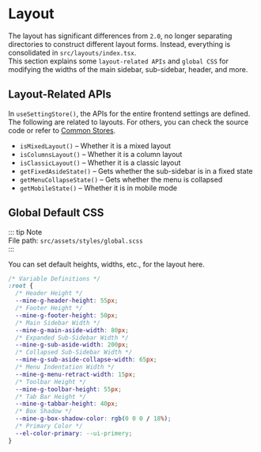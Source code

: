 # Layout  

The layout has significant differences from `2.0`, no longer separating directories to construct different layout forms. Instead, everything is consolidated in `src/layouts/index.tsx`.  
This section explains some `layout-related APIs` and `global CSS` for modifying the widths of the main sidebar, sub-sidebar, header, and more.  

## Layout-Related APIs  

In `useSettingStore()`, the APIs for the entire frontend settings are defined. The following are related to layouts. For others, you can check the source code or refer to [Common Stores](/en/front/high/store).  

- `isMixedLayout()` – Whether it is a mixed layout  
- `isColumnsLayout()` – Whether it is a column layout  
- `isClassicLayout()` – Whether it is a classic layout  
- `getFixedAsideState()` – Gets whether the sub-sidebar is in a fixed state  
- `getMenuCollapseState()` – Gets whether the menu is collapsed  
- `getMobileState()` – Whether it is in mobile mode  

## Global Default CSS  

::: tip Note  
File path: `src/assets/styles/global.scss`  
:::  

You can set default heights, widths, etc., for the layout here.  

```css  
/* Variable Definitions */  
:root {  
  /* Header Height */  
  --mine-g-header-height: 55px;  
  /* Footer Height */  
  --mine-g-footer-height: 50px;  
  /* Main Sidebar Width */  
  --mine-g-main-aside-width: 80px;  
  /* Expanded Sub-Sidebar Width */  
  --mine-g-sub-aside-width: 200px;  
  /* Collapsed Sub-Sidebar Width */  
  --mine-g-sub-aside-collapse-width: 65px;  
  /* Menu Indentation Width */  
  --mine-g-menu-retract-width: 15px;  
  /* Toolbar Height */  
  --mine-g-toolbar-height: 55px;  
  /* Tab Bar Height */  
  --mine-g-tabbar-height: 40px;  
  /* Box Shadow */  
  --mine-g-box-shadow-color: rgb(0 0 0 / 18%);  
  /* Primary Color */  
  --el-color-primary: --ui-primery;  
}  
```